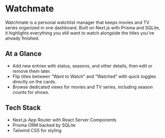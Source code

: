 # Watchmate

Watchmate is a personal watchlist manager that keeps movies and TV series organized in one dashboard. Built on Next.js with Prisma and SQLite, it highlights everything you still want to watch alongside the titles you've already finished.

## At a Glance
- Add new entries with status, seasons, and other details, then edit or remove them later.
- Flip titles between “Want to Watch” and “Watched” with quick toggles directly on the cards.
- Browse dedicated views for movies and TV series, including season counts for shows.

## Tech Stack
- Next.js App Router with React Server Components
- Prisma ORM backed by SQLite
- Tailwind CSS for styling

